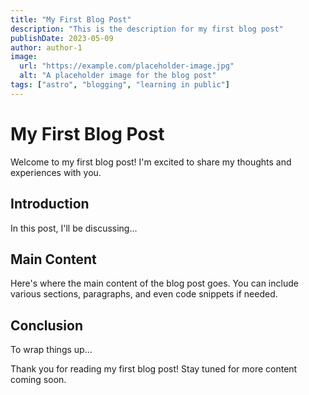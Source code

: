 ```yaml
---
title: "My First Blog Post"
description: "This is the description for my first blog post"
publishDate: 2023-05-09
author: author-1
image: 
  url: "https://example.com/placeholder-image.jpg"
  alt: "A placeholder image for the blog post"
tags: ["astro", "blogging", "learning in public"]
---
```


# My First Blog Post

Welcome to my first blog post! I'm excited to share my thoughts and experiences with you.

## Introduction

In this post, I'll be discussing...

## Main Content

Here's where the main content of the blog post goes. You can include various sections, paragraphs, and even code snippets if needed.

## Conclusion

To wrap things up...

Thank you for reading my first blog post! Stay tuned for more content coming soon.
